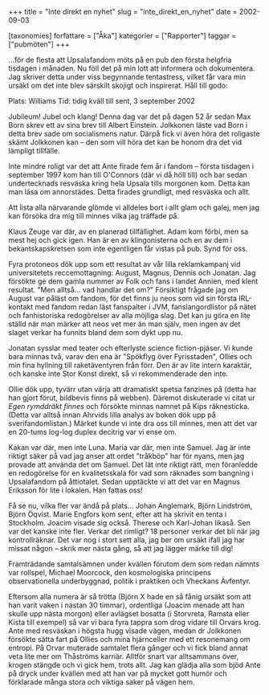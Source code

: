 +++
title = "Inte direkt en nyhet"
slug = "inte_direkt_en_nyhet"
date = 2002-09-03

[taxonomies]
forfattare = ["Åka"]
kategorier = ["Rapporter"]
taggar = ["pubmöten"]
+++

...för de flesta att Upsalafandom möts på en pub den första helgfria tisdagen i månaden. Nu föll det på min lott att informera och dokumentera. Jag skriver detta under viss begynnande tentastress, vilket får vara min ursäkt om det inte blev särskilt skojigt och inspirerat. Håll till godo:

<!-- more -->

Plats: Williams
Tid: tidig kväll till sent, 3 september 2002

Jubileum! Jubel och klang! Denna dag var det på dagen 52 år sedan Max Born skrev ett av sina brev till Albert Einstein. Jolkkonen läste vad Born i detta brev sade om socialismens natur. Därpå fick vi även höra det roligaste skämt Jolkkonen kan – den som vill höra det kan be honom dra det vid lämpligt tillfälle.

Inte mindre roligt var det att Ante firade fem år i fandom – första tisdagen i september 1997 kom han till O'Connors (där vi då höll till) och bar sedan undertecknads resväska kring hela Upsala tills morgonen kom. Detta kan man läsa om annorstädes. Detta firades grundligt, med resväska och allt.

Att lista alla närvarande glömde vi alldeles bort i allt glam och galej, men jag kan försöka dra mig till minnes vilka jag träffade på.

Klaus Zeuge var där, av en planerad tillfällighet. Adam kom förbi, men sa mest hej och gick igen. Han är en av klingonisterna och en av dem i bekantskapskretsen som inte egentligen får vistas på pub. Synd för oss.

Fyra protoneos dök upp som ett resultat av vår lilla reklamkampanj vid universitetets reccemottagning: August, Magnus, Dennis och Jonatan. Jag försökte ge dem gamla nummer av Folk och fans i landet Annien, med klent resultat. "Men alltså... vad handlar det om?" Försiktigt frågade jag om August var påläst om fandom, för det finns ju neos som vid sin första IRL-kontakt med fandom redan läst fanspalter i JVM, fanslangordlistor på nätet och fanhistoriska redogörelser av alla möjliga slag. Det kan ju göra en lite ställd när man märker att neos vet mer än man själv, men ingen av det slaget verkar ha funnits bland dem som dykt upp nu.

Jonatan sysslar med teater och efterlyste science fiction-pjäser. Vi kunde bara minnas två, varav den ena är "Spökflyg över Fyrisstaden", Ollies och min fina hyllning till raketäventyren från förr. Den är av lite intern karaktär, och kanske inte Stor Konst direkt, så vi rekommenderade den inte.

Ollie dök upp, tyvärr utan värja att dramatiskt spetsa fanzines på (detta har han gjort förut, bildbevis finns på webben). Däremot diskuterade vi citat ur <em>Egen rymddräkt finnes</em> och försökte minnas namnet på Kips räknesticka. (Detta var alltså innan Ahrvids lilla analys av boken dök upp på sverifandomlistan.) Märket kunde vi inte dra oss till minnes, men att det var en 20-tums log-log duplex
decitrig var vi ense om.

Kakan var där, men inte Luna. Maria var där, men inte Samuel. Jag är inte riktigt säker på vad jag anser att ordet "tråkböp" har för nyans, men jag provade att använda det om Samuel. Det lät inte riktigt rätt, men föranledde en redogörelse för en kvalitetsskala för vad som räknades som bangning i Upsalafandom på åttiotalet. Sedan upptäckte vi att det var en Magnus Eriksson för lite i lokalen. Han fattas oss!

Få se nu, vilka fler var ändå på plats... Johan Anglemark, Björn Lindström, Björn Öqvist. Marie Engfors kom sent, efter att ha skrivit en tenta i Stockholm. Joacim visade sig också. Therese och Karl-Johan likaså. Sen var det kanske inte fler. Verkar det rimligt? 18 personer verkar det bli när jag kontrollräknar. Det var nog i stort sett alla, jag ber om ursäkt ifall jag har missat någon – skrik mer nästa gång, så att jag lägger märke till dig!

Framträdande samtalsämnen under kvällen förutom dem som redan nämnts var rollspel, Michael Moorcock, den kosmologiska principens observationella underbyggnad, politik i praktiken och Vheckans Ävfentyr.

Eftersom alla numera är så trötta (Björn X hade en så fånig ursäkt som att han varit vaken i nästan 30 timmar), ordentliga (Joacim menade att han skulle upp nästa morgon) eller avlägset bosatta (i Storvreta, Ramsta eller Kista till exempel) så var vi bara fyra tappra som drog vidare till Orvars krog. Ante med resväskan i högsta hugg visade vägen, medan dr Jolkkonen försökte sätta fart på Ollies och mina hjärnceller med ett resonemang om entropi. På Orvar muterade samtalet flera gånger och
vi fick bland annat veta lite mer om Thåströms karriär. Alltför snart var alltsammans över, krogen stängde och vi gick hem, trots allt. Jag kan glädja alla som bjöd Ante på dryck under kvällen med att han var på mycket gott humör och förklarade många stora och viktiga saker på vägen hem.
